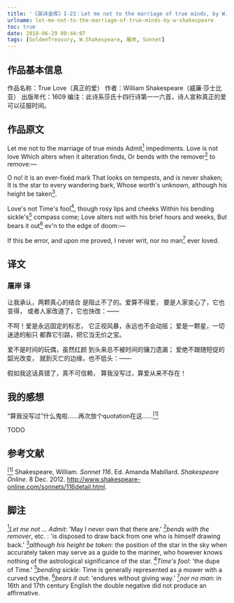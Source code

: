 ```yaml
---
title: '《英诗金库》I-23：Let me not to the marriage of true minds, by W. Shakespeare'
urlname: let-me-not-to-the-marriage-of-true-minds-by-w-shakespeare
toc: true
date: 2018-06-29 00:44:07
tags: [GoldenTreasury, W.Shakespeare, 屠岸, Sonnet]
---
```


## 作品基本信息

作品名称：True Love（真正的爱）
作者：William Shakespeare（威廉·莎士比亚）
出版年代：1609
编注：此诗系莎氏十四行诗第一一六首，诗人宣称真正的爱可以征服时间。

## 作品原文

Let me not to the marriage of true minds
Admit<a href="#note1" id="note1ref"><sup>1</sup></a> impediments. Love is not love
Which alters when it alteration finds,
Or bends with the remover<a href="#note2" id="note2ref"><sup>2</sup></a> to remove:—

O no! it is an ever-fixéd mark
That looks on tempests, and is never shaken;
It is the star to every wandering bark,
Whose worth's unknown, although his height be taken<a href="#note3" id="note3ref"><sup>3</sup></a>.

Love's not Time's fool<a href="#note4" id="note4ref"><sup>4</sup></a>, though rosy lips and cheeks
Within his bending sickle's<a href="#note5" id="note5ref"><sup>5</sup></a> compass come;
Love alters not with his brief hours and weeks,
But bears it out<a href="#note6" id="note6ref"><sup>6</sup></a> ev'n to the edge of doom:—

If this be error, and upon me proved,
I never writ, nor no man<a href="#note7" id="note7ref"><sup>7</sup></a> ever loved.

## 译文
### 屠岸 译

让我承认，两颗真心的结合
是阻止不了的。爱算不得爱，
要是人家变心了，它也变得，
或者人家改道了，它也快改：——

不呵！爱是永远固定的标志，
它正视风暴，永远也不会动摇；
爱是一颗星，一切迷途的船只
都靠它引路，把它当无价之宝。

爱不是时间的玩偶，虽然红颜
到头来总不被时间的镰刀遗漏；
爱绝不跟随短促的韶光改变，
就到灭亡的边缘，也不低头：——

假如我这话真错了，真不可信赖，
算我没写过，算爱从来不存在！

## 我的感想

“算我没写过”什么鬼啦……再次放个quotation在这……<a href="#bib1" id="bib1ref"><sup>[1]</sup></a>


TODO

## 参考文献
<a id="bib1" href="#bib1ref"><sup>[1]</sup></a> Shakespeare, William. *Sonnet 116*. Ed. Amanda Mabillard. *Shakespeare Online*. 8 Dec. 2012. <http://www.shakespeare-online.com/sonnets/116detail.html>. 

## 脚注
<a id="note1" href="#note1ref"><sup>1</sup></a>*Let me not … Admit*: 'May I never own that there are.'
<a id="note2" href="#note2ref"><sup>2</sup></a>*bends with the remover*, etc. : 'is disposed to draw back from one who is himself drawing back.'
<a id="note3" href="#note3ref"><sup>3</sup></a>*although his height be taken*: the position of the star in the sky when accurately taken may serve as a guide to the mariner, who however knows nothing of the astrological significance of the star.
<a id="note4" href="#note4ref"><sup>4</sup></a>*Time's fool*: 'the dupe of Time.'
<a id="note5" href="#note5ref"><sup>5</sup></a>*bending sickle*: Time is generally represented as a mower with a curved scythe.
<a id="note6" href="#note6ref"><sup>6</sup></a>*bears it out*: 'endures without giving way.'
<a id="note7" href="#note7ref"><sup>7</sup></a>*nor no man*: in 16th and 17th century English the double negative did not produce an affirmative.
